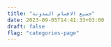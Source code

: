 ```yaml
---
title: "جميع الاقسام المدونة"
date: 2023-09-05T14:41:33+03:00
draft: false
flag: "categories-page"
---
```



